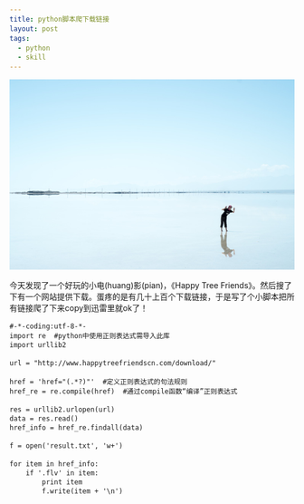 ```yaml
---
title: python脚本爬下载链接
layout: post
tags:
  - python
  - skill
---
```


![](/media/files/2014/10/11_3.jpg)

今天发现了一个好玩的小电(huang)影(pian)，《Happy Tree Friends》。然后搜了下有一个网站提供下载。蛋疼的是有几十上百个下载链接，于是写了个小脚本把所有链接爬了下来copy到迅雷里就ok了！

    #-*-coding:utf-8-*-
    import re  #python中使用正则表达式需导入此库
    import urllib2

    url = "http://www.happytreefriendscn.com/download/"

    href = 'href="(.*?)"'  #定义正则表达式的句法规则
    href_re = re.compile(href)  #通过compile函数“编译”正则表达式

    res = urllib2.urlopen(url)
    data = res.read()
    href_info = href_re.findall(data)

    f = open('result.txt', 'w+')

    for item in href_info:
        if '.flv' in item:
            print item
            f.write(item + '\n')

